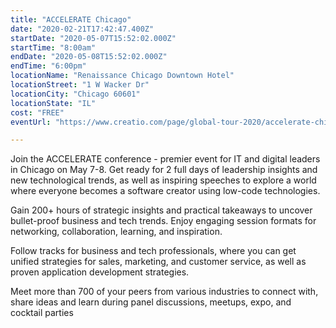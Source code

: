 ```yaml
---
title: "ACCELERATE Chicago"
date: "2020-02-21T17:42:47.400Z"
startDate: "2020-05-07T15:52:02.000Z"
startTime: "8:00am"
endDate: "2020-05-08T15:52:02.000Z"
endTime: "6:00pm"
locationName: "Renaissance Chicago Downtown Hotel"
locationStreet: "1 W Wacker Dr"
locationCity: "Chicago 60601"
locationState: "IL"
cost: "FREE"
eventUrl: "https://www.creatio.com/page/global-tour-2020/accelerate-chicago?activity=chicagotechevents"

---
```


Join the ACCELERATE conference - premier event for IT and digital leaders in Chicago on May 7-8. Get ready for 2 full days of leadership insights and new technological trends, as well as inspiring speeches to explore a world where everyone becomes a software creator using low-code technologies. 

Gain 200+ hours of strategic insights and practical takeaways to uncover bullet-proof business and tech trends. Enjoy engaging session formats for networking, collaboration, learning, and inspiration.

Follow tracks for business and tech professionals, where you can get unified strategies for sales, marketing, and customer service, as well as proven application development strategies.

Meet more than 700 of your peers from various industries to connect with, share ideas and learn during panel discussions, meetups, expo, and cocktail parties

